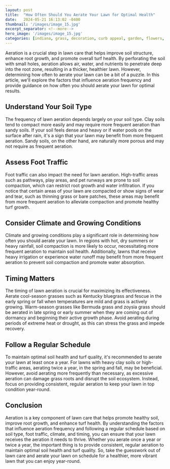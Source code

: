 ```yaml
---
layout: post
title:  "How Often Should You Aerate Your Lawn for Optimal Health"
date:   2024-05-21 16:13:02 -0400
thumbnail: '/images/image_15.jpg'
excerpt_separator: <!--more-->
hero_image: '/images/image_15.jpg'
categories: [indiana, grass, decoration, curb appeal, garden, flowers, recreation]
---
```

Aeration is a crucial step in lawn care that helps improve soil structure, enhance root growth, and promote overall turf health. <!--more-->By perforating the soil with small holes, aeration allows air, water, and nutrients to penetrate deep into the root zone, resulting in a thicker, healthier lawn. However, determining how often to aerate your lawn can be a bit of a puzzle. In this article, we'll explore the factors that influence aeration frequency and provide guidance on how often you should aerate your lawn for optimal results.

## Understand Your Soil Type
The frequency of lawn aeration depends largely on your soil type. Clay soils tend to compact more easily and may require more frequent aeration than sandy soils. If your soil feels dense and heavy or if water pools on the surface after rain, it's a sign that your lawn may benefit from more frequent aeration. Sandy soils, on the other hand, are naturally more porous and may not require as frequent aeration.

## Assess Foot Traffic
Foot traffic can also impact the need for lawn aeration. High-traffic areas such as pathways, play areas, and pet runways are prone to soil compaction, which can restrict root growth and water infiltration. If you notice that certain areas of your lawn are compacted or show signs of wear and tear, such as thinning grass or bare patches, these areas may benefit from more frequent aeration to alleviate compaction and promote healthy turf growth.

## Consider Climate and Growing Conditions
Climate and growing conditions play a significant role in determining how often you should aerate your lawn. In regions with hot, dry summers or heavy rainfall, soil compaction is more likely to occur, necessitating more frequent aeration to maintain soil health. Additionally, lawns that receive heavy irrigation or experience water runoff may benefit from more frequent aeration to prevent soil compaction and promote water absorption.

## Timing Matters
The timing of lawn aeration is crucial for maximizing its effectiveness. Aerate cool-season grasses such as Kentucky bluegrass and fescue in the early spring or fall when temperatures are mild and grass is actively growing. Warm-season grasses like Bermuda grass and zoysia grass should be aerated in late spring or early summer when they are coming out of dormancy and beginning their active growth phase. Avoid aerating during periods of extreme heat or drought, as this can stress the grass and impede recovery.

## Follow a Regular Schedule
To maintain optimal soil health and turf quality, it's recommended to aerate your lawn at least once a year. For lawns with heavy clay soils or high-traffic areas, aerating twice a year, in the spring and fall, may be beneficial. However, avoid aerating more frequently than necessary, as excessive aeration can damage grass roots and disrupt the soil ecosystem. Instead, focus on providing consistent, regular aeration to keep your lawn in top condition year-round.

## Conclusion
Aeration is a key component of lawn care that helps promote healthy soil, improve root growth, and enhance turf health. By understanding the factors that influence aeration frequency and following a regular schedule based on soil type, foot traffic, climate, and timing, you can ensure that your lawn receives the aeration it needs to thrive. Whether you aerate once a year or twice a year, the important thing is to provide consistent, regular aeration to maintain optimal soil health and turf quality. So, take the guesswork out of lawn care and aerate your lawn on schedule for a healthier, more vibrant lawn that you can enjoy year-round.

